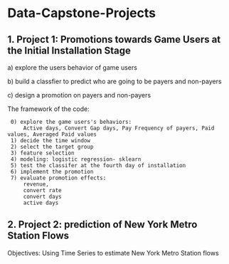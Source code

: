 # Data-Capstone-Projects

## 1. Project 1: Promotions towards Game Users at the Initial Installation Stage

 a) explore the users behavior of game users
      
 b) build a classfier to predict who are going to be payers and non-payers
 
 c) design a promotion on payers and non-payers
 
  The framework of the code:
  
     0) explore the game users's behaviors:
         Active days, Convert Gap days, Pay Frequency of payers, Paid values, Averaged Paid values
     1) decide the time window
     2) select the target group
     3) feature selection
     4) modeling: logistic regression- sklearn
     5) test the classifer at the fourth day of installation
     6) implement the promotion
     7) evaluate promotion effects:
         revenue, 
         convert rate
         convert days
         active days
    


## 2. Project 2: prediction of New York Metro Station Flows

 Objectives: Using Time Series to estimate New York Metro Station flows
